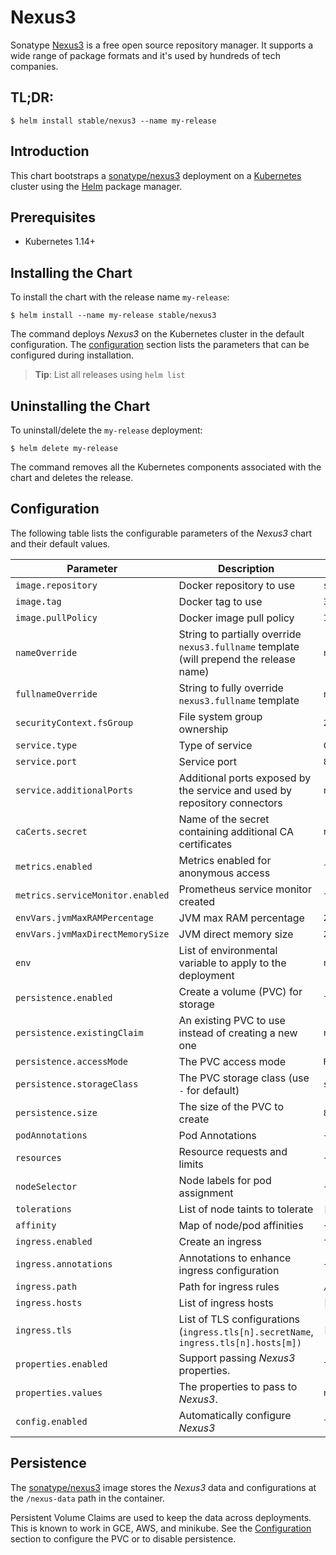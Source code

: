 # Nexus3

Sonatype [Nexus3](https://www.sonatype.com/nexus-repository-oss) is a free open source repository manager. It supports a wide range of package formats and it's used by hundreds of tech companies.

## TL;DR:

```console
$ helm install stable/nexus3 --name my-release
```

## Introduction

This chart bootstraps a [sonatype/nexus3](https://hub.docker.com/r/sonatype/nexus3/) deployment on a [Kubernetes](http://kubernetes.io) cluster using the [Helm](https://helm.sh) package manager.

## Prerequisites

- Kubernetes 1.14+

## Installing the Chart

To install the chart with the release name `my-release`:

```console
$ helm install --name my-release stable/nexus3
```

The command deploys _Nexus3_ on the Kubernetes cluster in the default configuration. The [configuration](#configuration) section lists the parameters that can be configured during installation.

> **Tip**: List all releases using `helm list`

## Uninstalling the Chart

To uninstall/delete the `my-release` deployment:

```console
$ helm delete my-release
```

The command removes all the Kubernetes components associated with the chart and deletes the release.

## Configuration

The following table lists the configurable parameters of the _Nexus3_ chart and their default values.

| Parameter                        | Description                                                                             | Default           |
| -------------------------------- | --------------------------------------------------------------------------------------- | ----------------- |
| `image.repository`               | Docker repository to use                                                                | `sonatype/nexus3` |
| `image.tag`                      | Docker tag to use                                                                       | `3.22.0`          |
| `image.pullPolicy`               | Docker image pull policy                                                                | `IfNotPresent`    |
| `nameOverride`                   | String to partially override `nexus3.fullname` template (will prepend the release name) | `nil`             |
| `fullnameOverride`               | String to fully override `nexus3.fullname` template                                     | `nil`             |
| `securityContext.fsGroup`        | File system group ownership                                                             | `200`             |
| `service.type`                   | Type of service                                                                         | `ClusterIP`       |
| `service.port`                   | Service port                                                                            | `8881`            |
| `service.additionalPorts`        | Additional ports exposed by the service and used by repository connectors               | `nil`             |
| `caCerts.secret`                 | Name of the secret containing additional CA certificates                                | `nil`             |
| `metrics.enabled`                | Metrics enabled for anonymous access                                                    | `false`           |
| `metrics.serviceMonitor.enabled` | Prometheus service monitor created                                                      | `false`           |
| `envVars.jvmMaxRAMPercentage`    | JVM max RAM percentage                                                                  | `25.0`            |
| `envVars.jvmMaxDirectMemorySize` | JVM direct memory size                                                                  | `2G`              |
| `env`                            | List of environmental variable to apply to the deployment                               | `nil`             |
| `persistence.enabled`            | Create a volume (PVC) for storage                                                       | `false`           |
| `persistence.existingClaim`      | An existing PVC to use instead of creating a new one                                    | `nil`             |
| `persistence.accessMode`         | The PVC access mode                                                                     | `ReadWriteOnce`   |
| `persistence.storageClass`       | The PVC storage class (use `-` for default)                                             | `standard`        |
| `persistence.size`               | The size of the PVC to create                                                           | `8Gi`             |
| `podAnnotations`                 | Pod Annotations                                                                         | `{}`              |
| `resources`                      | Resource requests and limits                                                            | `{}`              |
| `nodeSelector`                   | Node labels for pod assignment                                                          | `{}`              |
| `tolerations`                    | List of node taints to tolerate                                                         | `[]`              |
| `affinity`                       | Map of node/pod affinities                                                              | `{}`              |
| `ingress.enabled`                | Create an ingress                                                                       | `false`           |
| `ingress.annotations`            | Annotations to enhance ingress configuration                                            | `{}`              |
| `ingress.path`                   | Path for ingress rules                                                                  | `/`               |
| `ingress.hosts`                  | List of ingress hosts                                                                   | `[]`              |
| `ingress.tls`                    | List of TLS configurations (`ingress.tls[n].secretName`, `ingress.tls[n].hosts[m])`     | `[]`              |
| `properties.enabled`             | Support passing _Nexus3_ properties.                                                    | `false`           |
| `properties.values`              | The properties to pass to _Nexus3_.                                                     | `nil`             |
| `config.enabled`                 | Automatically configure _Nexus3_                                                        | `false`           |

## Persistence

The [sonatype/nexus3](https://hub.docker.com/r/sonatype/nexus3/) image stores the _Nexus3_ data and configurations at the `/nexus-data` path in the container.

Persistent Volume Claims are used to keep the data across deployments. This is known to work in GCE, AWS, and minikube.
See the [Configuration](#configuration) section to configure the PVC or to disable persistence.
